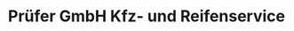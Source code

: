 ---
title: "Prüfer GmbH Kfz- und Reifenservice"
url: /storkow-mark/pruefer-gmbh-kfz-und-reifenservice/
shop: Autowerkstatt
---